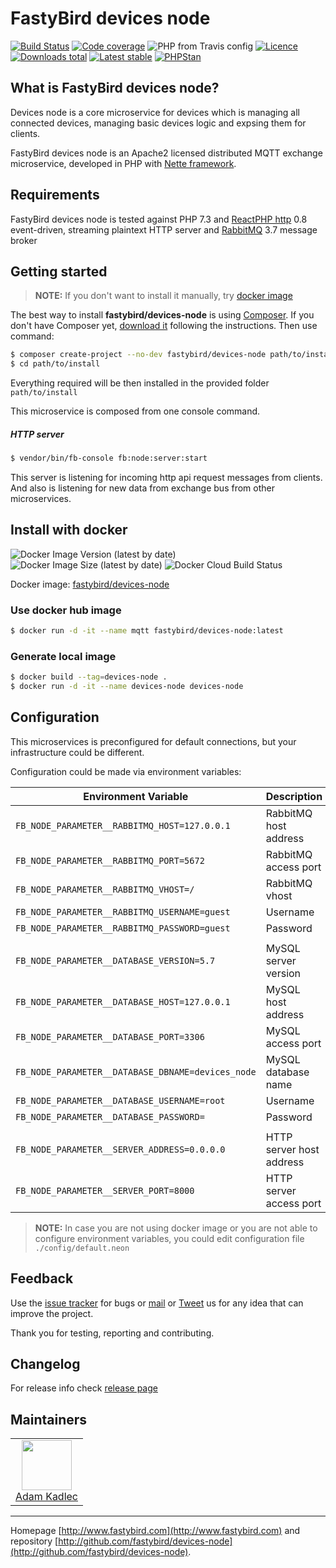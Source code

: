 # FastyBird devices node

[![Build Status](https://img.shields.io/travis/FastyBird/devices-node.svg?style=flat-square)](https://travis-ci.org/FastyBird/devices-node)
[![Code coverage](https://img.shields.io/coveralls/FastyBird/devices-node.svg?style=flat-square)](https://coveralls.io/r/FastyBird/devices-node)
![PHP from Travis config](https://img.shields.io/travis/php-v/fastybird/devices-node?style=flat-square)
[![Licence](https://img.shields.io/packagist/l/FastyBird/devices-node.svg?style=flat-square)](https://packagist.org/packages/FastyBird/devices-node)
[![Downloads total](https://img.shields.io/packagist/dt/FastyBird/devices-node.svg?style=flat-square)](https://packagist.org/packages/FastyBird/devices-node)
[![Latest stable](https://img.shields.io/packagist/v/FastyBird/devices-node.svg?style=flat-square)](https://packagist.org/packages/FastyBird/devices-node)
[![PHPStan](https://img.shields.io/badge/PHPStan-enabled-brightgreen.svg?style=flat-square)](https://github.com/phpstan/phpstan)

## What is FastyBird devices node?

Devices node is a core microservice for devices which is managing all connected devices, managing basic devices logic and expsing them for clients.

FastyBird devices node is an Apache2 licensed distributed MQTT exchange microservice, developed in PHP with [Nette framework](https://nette.org).

## Requirements

FastyBird devices node is tested against PHP 7.3 and [ReactPHP http](https://github.com/reactphp/http) 0.8 event-driven, streaming plaintext HTTP server and [RabbitMQ](https://www.rabbitmq.com/) 3.7 message broker

## Getting started

> **NOTE:** If you don't want to install it manually, try [docker image](#install-with-docker)

The best way to install **fastybird/devices-node** is using [Composer](http://getcomposer.org/). If you don't have Composer yet, [download it](https://getcomposer.org/download/) following the instructions.
Then use command:

```sh
$ composer create-project --no-dev fastybird/devices-node path/to/install
$ cd path/to/install
```

Everything required will be then installed in the provided folder `path/to/install`

This microservice is composed from one console command.

##### HTTP server

```sh
$ vendor/bin/fb-console fb:node:server:start
```

This server is listening for incoming http api request messages from clients.
And also is listening for new data from exchange bus from other microservices.

## Install with docker

![Docker Image Version (latest by date)](https://img.shields.io/docker/v/fastybird/devices-node?style=flat-square)
![Docker Image Size (latest by date)](https://img.shields.io/docker/image-size/fastybird/devices-node?style=flat-square)
![Docker Cloud Build Status](https://img.shields.io/docker/cloud/build/fastybird/devices-node?style=flat-square)

Docker image: [fastybird/devices-node](https://hub.docker.com/r/fastybird/devices-node/)

### Use docker hub image

```bash
$ docker run -d -it --name mqtt fastybird/devices-node:latest
```

### Generate local image

```bash
$ docker build --tag=devices-node .
$ docker run -d -it --name devices-node devices-node
```

## Configuration

This microservices is preconfigured for default connections, but your infrastructure could be different.

Configuration could be made via environment variables:

| Environment Variable | Description |
| ---------------------- | ---------------------------- |
| `FB_NODE_PARAMETER__RABBITMQ_HOST=127.0.0.1` | RabbitMQ host address |
| `FB_NODE_PARAMETER__RABBITMQ_PORT=5672` | RabbitMQ access port |
| `FB_NODE_PARAMETER__RABBITMQ_VHOST=/` | RabbitMQ vhost |
| `FB_NODE_PARAMETER__RABBITMQ_USERNAME=guest` | Username |
| `FB_NODE_PARAMETER__RABBITMQ_PASSWORD=guest` | Password |
| | |
| `FB_NODE_PARAMETER__DATABASE_VERSION=5.7` | MySQL server version |
| `FB_NODE_PARAMETER__DATABASE_HOST=127.0.0.1` | MySQL host address |
| `FB_NODE_PARAMETER__DATABASE_PORT=3306` | MySQL access port |
| `FB_NODE_PARAMETER__DATABASE_DBNAME=devices_node` | MySQL database name |
| `FB_NODE_PARAMETER__DATABASE_USERNAME=root` | Username |
| `FB_NODE_PARAMETER__DATABASE_PASSWORD=` | Password |
| | |
| `FB_NODE_PARAMETER__SERVER_ADDRESS=0.0.0.0` | HTTP server host address |
| `FB_NODE_PARAMETER__SERVER_PORT=8000` | HTTP server access port |

> **NOTE:** In case you are not using docker image or you are not able to configure environment variables, you could edit configuration file `./config/default.neon`

## Feedback

Use the [issue tracker](https://github.com/FastyBird/devices-node/issues) for bugs or [mail](mailto:info@fastybird.com) or [Tweet](https://twitter.com/fastybird) us for any idea that can improve the project.

Thank you for testing, reporting and contributing.

## Changelog

For release info check [release page](https://github.com/FastyBird/devices-node/releases)

## Maintainers

<table>
	<tbody>
		<tr>
			<td align="center">
				<a href="https://github.com/akadlec">
					<img width="80" height="80" src="https://avatars3.githubusercontent.com/u/1866672?s=460&amp;v=4">
				</a>
				<br>
				<a href="https://github.com/akadlec">Adam Kadlec</a>
			</td>
		</tr>
	</tbody>
</table>

***
Homepage [http://www.fastybird.com](http://www.fastybird.com) and repository [http://github.com/fastybird/devices-node](http://github.com/fastybird/devices-node).
